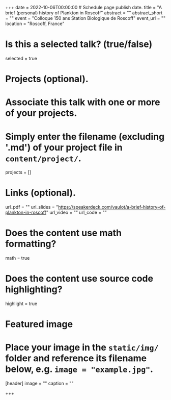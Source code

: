 +++
date = 2022-10-06T00:00:00  # Schedule page publish date.
title = "A brief (personal) history of Plankton in Roscoff"
abstract = ""
abstract_short = ""
event = "Colloque 150 ans Station Biologique de Roscoff"
event_url = ""
location = "Roscoff, France"

# Is this a selected talk? (true/false)
selected = true

# Projects (optional).
#   Associate this talk with one or more of your projects.
#   Simply enter the filename (excluding '.md') of your project file in `content/project/`.
projects = []

# Links (optional).
url_pdf = ""
url_slides = "https://speakerdeck.com/vaulot/a-brief-history-of-plankton-in-roscoff"
url_video = ""
url_code = ""

# Does the content use math formatting?
math = true

# Does the content use source code highlighting?
highlight = true

# Featured image
# Place your image in the `static/img/` folder and reference its filename below, e.g. `image = "example.jpg"`.
[header]
image = ""
caption = ""

+++

<script async class="speakerdeck-embed" data-id="f39f689bec4c4e6997c5b3e9a94003ab" data-ratio="1.77631578947368" src="//speakerdeck.com/assets/embed.js"></script>